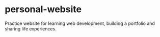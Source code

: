 # personal-website

Practice website for learning web development, building a portfolio and sharing life experiences.
